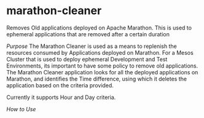 # marathon-cleaner
Removes Old applications deployed on Apache Marathon. This is used to ephemeral applications that are removed after a certain duration 

*Purpose*
The Marathon Cleaner is used as a means to replenish the resources consumed by Applications deployed on Marathon. For a Mesos Cluster that is used to deploy ephemeral Development and Test Environments, its important to have some policy to remove old applications. The Marathon Cleaner application looks for all the deployed applications on Marathon, and identifies the Time difference, using which it deletes the application based on the criteria provided.

Currently it supports Hour and Day criteria. 

*How to Use*
